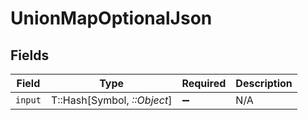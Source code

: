 # UnionMapOptionalJson


## Fields

| Field                       | Type                        | Required                    | Description                 |
| --------------------------- | --------------------------- | --------------------------- | --------------------------- |
| `input`                     | T::Hash[Symbol, *::Object*] | :heavy_minus_sign:          | N/A                         |